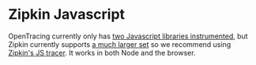 # Zipkin Javascript

OpenTracing currently only has [two Javascript libraries
instrumented](https://github.com/opentracing-contrib?utf8=%E2%9C%93&q=javascript&type=&language=),
but Zipkin currently supports [a much larger
set](https://github.com/openzipkin/zipkin-js#instrumentations) so we recommend
using [Zipkin's JS tracer](https://github.com/openzipkin/zipkin-js).  It works
in both Node and the browser.
